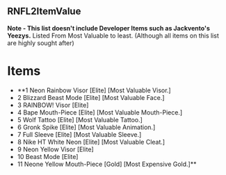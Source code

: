 
## RNFL2ItemValue
**Note - This list doesn't include Developer Items such as Jackvento's Yeezys.**
Listed From Most Valuable to least. (Although all items on this list are highly sought after)
# Items

- **1 Neon Rainbow Visor [Elite] [Most Valuable Visor.]
- 2 Blizzard Beast Mode [Elite] [Most Valuable Face.]
- 3 RAINBOW! Visor [Elite]
- 4 Bape Mouth-Piece [Elite] [Most Valuable Mouth-Piece.]
- 5 Wolf Tattoo [Elite] [Most Valuable Tattoo.]
- 6 Gronk Spike [Elite] [Most Valuable Animation.]
- 7 Full Sleeve [Elite] [Most Valuable Sleeve.]
- 8 Nike HT White Neon [Elite] [Most Valuable Cleat.]
- 9 Neon Yellow Visor [Elite] 
- 10 Beast Mode [Elite]
- 11 Neone Yellow Mouth-Piece [Gold] [Most Expensive Gold.]**
